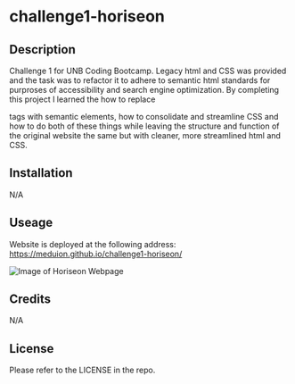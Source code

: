 # challenge1-horiseon

## Description

Challenge 1 for UNB Coding Bootcamp. Legacy html and CSS was provided and the task was to refactor it to adhere to semantic html standards for purproses of accessibility and search engine optimization. By completing this project I learned the how to replace <div> tags with semantic elements, how to consolidate and streamline CSS and how to do both of these things while leaving the structure and function of the original website the same but with cleaner, more streamlined html and CSS.
  
## Installation
  
N/A
  
## Useage
  
Website is deployed at the following address: https://meduion.github.io/challenge1-horiseon/
  
![Image of Horiseon Webpage](/assets/images/horiseon.jpeg)
  
## Credits
  
N/A
  
## License
  
Please refer to the LICENSE in the repo.
